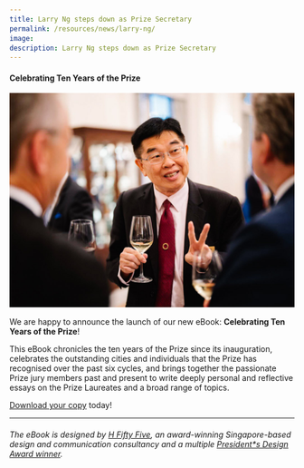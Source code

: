 ```yaml
---
title: Larry Ng steps down as Prize Secretary
permalink: /resources/news/larry-ng/
image: 
description: Larry Ng steps down as Prize Secretary
---
```


#### **Celebrating Ten Years of the Prize**

![Larry Ng steps down as Prize Secretary](/images/features/2023/larry-ng.jpg/)

We are happy to announce the launch of our new eBook: **Celebrating Ten Years of the Prize**! 

This eBook chronicles the ten years of the Prize since its inauguration, celebrates the outstanding cities and individuals that the Prize has recognised over the past six cycles, and brings together the passionate Prize jury members past and present to write deeply personal and reflective essays on the Prize Laureates and a broad range of topics. 

[Download your copy](/documents/Celebrating-Ten-Years-of-the-Prize.pdf) today! 

---

###### The eBook is designed by [H Fifty Five](https://www.h55studio.com), an award-winning Singapore-based design and communication consultancy and a multiple [President*s Design Award winner](https://pda.designsingapore.org/presidents-design-award/award-recipients/2012/hanson-ho.html). 


